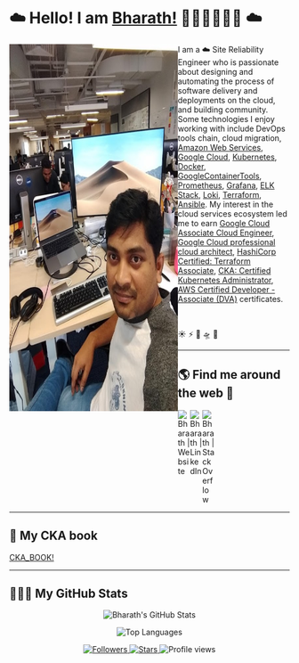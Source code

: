 # ☁️ Hello! I am [Bharath!](https://bharathkumaraju.com) 👋🏾‍👨🏾‍💻🌟 ☁️

<img align="right" src="https://github.com/bharathkumarraju/Bharathkumarraju/blob/main/bharath.jpg" width="303" height="659" alt="banner that says Bharath - a cloud Site Reliability Engineer, alongside an illustration of Bharath" style="float:left;">   

<p align="left">I am a ☁️ Site Reliability Engineer who is passionate about designing and automating the process of software delivery and deployments on the cloud, and building community. Some technologies I enjoy working with include DevOps tools chain, cloud migration, <a href="https://aws.amazon.com/">Amazon Web Services</a>, <a href="https://console.cloud.google.com/">Google Cloud</a>, <a href="https://kubernetes.io/">Kubernetes</a>, <a href="https://www.docker.com/">Docker</a>, <a href="https://github.com/GoogleContainerTools">GoogleContainerTools</a>, <a href="https://prometheus.io/">Prometheus</a>, <a href="https://grafana.com/">Grafana</a>, <a href="https://www.elastic.co/what-is/elk-stack">ELK Stack</a>, <a href="https://grafana.com/oss/loki/">Loki</a>, <a href="https://www.terraform.io/">Terraform</a>, <a href="https://www.ansible.com/overview/it-automation">Ansible</a>. My interest in the cloud services ecosystem led me to earn <a href="https://www.credential.net/f9719cf5-f349-4122-9638-9b8a51980c11#gs.nsc6bc">Google Cloud Associate Cloud Engineer</a>, <a href="https://www.credential.net/57857a8c-f995-463e-8382-1df350e7f9a4#gs.ns8vv8">Google Cloud professional cloud architect</a>, <a href="https://www.credly.com/earner/earned/badge/74df8fde-8b6b-494f-a1c6-5451e1ffba51">HashiCorp Certified: Terraform Associate</a>, <a href="https://www.credly.com/earner/earned/badge/7b5af790-39ad-4197-a281-d1fe713cecb2">CKA: Certified Kubernetes Administrator</a>, <a href="https://github.com/Bharathkumarraju/3_aws_cert_developer_associate#readme">AWS Certified Developer - Associate (DVA)</a> certificates.</p>

<br />

☀ ⚡ 🌈 🛸 🌟

---

## 🌎 Find me around the web 💬

<a href="https://bharathkumaraju.com/">
  <img align="left" alt="Bharath | Website" width="22px" src="https://cdn.jsdelivr.net/npm/simple-icons@3.13.0/icons/googlechrome.svg" />
</a>
<a href="https://www.linkedin.com/in/dasararaju/">
  <img align="left" alt="Bharath | LinkedIn" width="22px" src="https://cdn.jsdelivr.net/npm/simple-icons@v3/icons/linkedin.svg" />
</a>
<a href="https://stackoverflow.com/users/4036804/bharathkumarraju-dasararaju">
  <img align="left" alt="Bharath | StackOverflow" width="22px" src="https://cdn.jsdelivr.net/npm/simple-icons@3.1.0/icons/stackoverflow.svg" />
</a>

<br clear="left"/>

---

## 📖 My CKA book  
[CKA_BOOK!](https://cka.devops4itengineers.com/)

---

## 👨🏾‍💻 My GitHub Stats

<!-- Primary cards (simple & resilient) -->
<p align="center">
  <img
    alt="Bharath's GitHub Stats"
    src="https://github-readme-stats.vercel.app/api?username=bharathkumarraju&show_icons=true&count_private=true&hide=issues&hide_border=true&cache_seconds=14400"
  />
</p>

<p align="center">
  <img
    alt="Top Languages"
    src="https://github-readme-stats.vercel.app/api/top-langs/?username=bharathkumarraju&layout=compact&hide_border=true&cache_seconds=14400"
  />
</p>

<!-- Always-on fallback badges (will work even if the cards rate-limit) -->
<p align="center">
  <a href="https://github.com/bharathkumarraju?tab=followers">
    <img src="https://img.shields.io/github/followers/bharathkumarraju?style=social" alt="Followers"/>
  </a>
  <a href="https://github.com/bharathkumarraju">
    <img src="https://img.shields.io/github/stars/bharathkumarraju?affiliations=OWNER%2CCOLLABORATOR&style=social" alt="Stars"/>
  </a>
  <img src="https://komarev.com/ghpvc/?username=bharathkumarraju&label=Profile%20views&color=0e75b6&style=flat" alt="Profile views"/>
</p>

